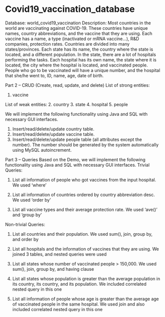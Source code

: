 # Covid19_vaccination_database
Database: world_covid19_vaccination
Description:
Most countries in the world are vaccinating against COVID-19. These countries have unique names, country abbreviations, and the vaccine that they are using. Each vaccine has a name, a type (inactivated or mRNA vaccine...), R&D companies, protection rates. Countries are divided into many states/provinces. Each state has its name, the country where the state is located, and a different population. In the state, there are a lot of hospitals performing the tasks. Each hospital has its own name, the state where it is located, the city where the hospital is located, and vaccinated people. People who go to be vaccinated will have a unique number, and the hospital that she/he went to, ID, name, age, date of birth.


Part 2 – CRUD (Create, read, update, and delete) 
List of strong entities:
1. vaccine

List of weak entities:
2. country 3. state
4. hospital 5. people

We will implement the following functionality using Java and SQL with necessary GUI interfaces.
1. Insert/read/delete/update country table.
2. Insert/read/delete/update vaccine table.
3. Insert/read/delete/update people table (all attributes except the number). The number should be generated by the system automatically using MySQL autoincrement.
 



Part 3 – Queries 
Based on the Demo, we will implement the following functionality using Java and SQL with necessary GUI interfaces.
Trivial Queries:

1. List all information of people who got vaccines from the input hospital.
We used ‘where’

2. List all information of countries ordered by country abbreviation desc.
We used ‘order by’

3. List all vaccine types and their average protection rate.
We used ‘ave()’ and ‘group by’

Non-trivial Queries:

1. List all countries and their population.
We used sum(), join, group by, and order by

2. List all hospitals and the information of vaccines that they are using.
We joined 3 tables, and nested queries were used

3. List all states whose number of vaccinated people > 150,000.
We used sum(), join, group by, and having clause

4. List all states whose population is greater than the average population in its country, its country, and its population.
We included correlated nested query in this one

5. List all information of people whose age is greater than the average age of vaccinated people in the same hospital.
We used join and also included correlated nested query in this one

